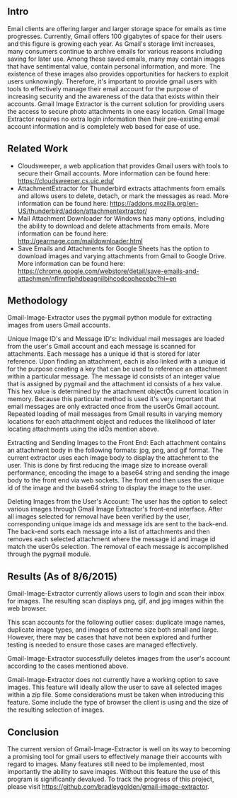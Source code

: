 Intro
-----

Email clients are offering larger and larger storage space for emails as time progresses. Currently, Gmail offers 100 gigabytes of space for their users and this figure is growing each year. As Gmail's storage limit increases, many consumers continue to archive emails for various reasons including saving for later use. Among these saved emails, many may contain images that have sentimental value, contain personal information, and more. The existence of these images also provides opportunities for hackers to exploit users unknowingly.  Therefore, it's important to provide gmail users with tools to effectively manage their email account for the purpose of increasing security and the awareness of the data that exists within their accounts. Gmail Image Extractor is the current solution for providing users the access to secure photo attachments in one easy location. Gmail Image Extractor requires no extra login information then their pre-existing email account information and is completely web based for ease of use.

Related Work
------------

- Cloudsweeper, a web application that provides Gmail users with tools to secure their Gmail accounts. More information can be found here: https://cloudsweeper.cs.uic.edu/ 
- AttachmentExtractor for Thunderbird extracts attachments from emails and allows users to delete, detach, or mark the messages as read. More information can be found here: https://addons.mozilla.org/en-US/thunderbird/addon/attachmentextractor/
- Mail Attachment Downloader for Windows has many options, including the ability to download and delete attachments from emails. More information can be found here: http://gearmage.com/maildownloader.html
- Save Emails and Attachments for Google Sheets has the option to download images and varying attachments from Gmail to Google Drive. More information can be found here: https://chrome.google.com/webstore/detail/save-emails-and-attachmen/nflmnfjphdbeagnilbihcodcophecebc?hl=en


Methodology
-----------

Gmail-Image-Extractor uses the pygmail python module for extracting images from users Gmail accounts. 

Unique Image ID's and Message ID's:
Individual mail messages are loaded from the user's Gmail account and each message is scanned for attachments. Each message has a unique id that is stored for later reference. Upon finding an attachment, each is also linked with a unique id for the purpose creating a key that can be used to reference an attachment within a particular message. The message id consists of an integer value that is assigned by pygmail and the attachment id consists of a hex value. This hex value is determined by the attachment objectÕs current location in memory. Because this particular method is used it's very important that email messages are only extracted once from the userÕs Gmail account. Repeated loading of mail messages from Gmail results in varying memory locations for each attachment object and reduces the likelihood of later locating attachments using the idÕs mention above.

Extracting and Sending Images to the Front End:
Each attachment contains an attachment body in the following formats: jpg, png, and gif format. The current extractor uses each image body to display the attachment to the user. This is done by first reducing the image size to increase overall performance, encoding the image to a base64 string and sending the image body to the front end via web sockets. The front end then uses the unique id of the image and the base64 string to display the image to the user.

Deleting Images from the User's Account:
The user has the option to select various images through Gmail Image Extractor's front-end interface. After all images selected for removal have been verified by the user, corresponding unique image ids and message ids are sent to the back-end. The back-end sorts each message into a list of attachments and then removes each selected attachment where the message id and image id match the userÕs selection. The removal of each message is accomplished through the pygmail module.
 
Results (As of 8/6/2015)
-------

Gmail-Image-Extractor currently allows users to login and scan their inbox for images. The resulting scan displays png, gif, and jpg images within the web browser. 

This scan accounts for the following outlier cases: duplicate image names, duplicate image types, and images of extreme size both small and large. However, there may be cases that have not been explored and further testing is needed to ensure those cases are managed effectively.

Gmail-Image-Extractor successfully deletes images from the user's account according to the cases mentioned above. 

Gmail-Image-Extractor does not currently have a working option to save images. This feature will ideally allow the user to save all selected images within a zip file. Some considerations must be taken when introducing this feature. Some include the type of browser the client is using and the size of the resulting selection of images.

Conclusion
----------

The current version of Gmail-Image-Extractor is well on its way to becoming a promising tool for gmail users to effectively manage their accounts with regard to images. Many features still need to be implemented, most importantly the ability to save images. Without this feature the use of this program is significantly devalued. To track the progress of this project, please visit https://github.com/bradleygolden/gmail-image-extractor.
